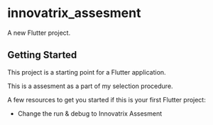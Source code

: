 # innovatrix_assesment

A new Flutter project.

## Getting Started

This project is a starting point for a Flutter application.

This is a assesment as a part of my selection procedure.

A few resources to get you started if this is your first Flutter project:

- Change the run & debug to Innovatrix Assesment

